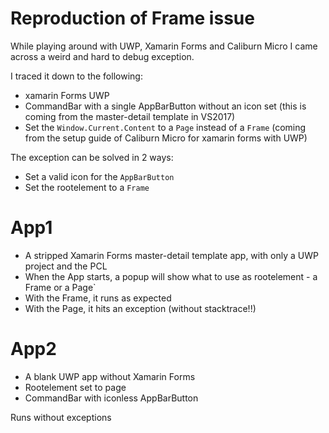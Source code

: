 # Reproduction of Frame issue

While playing around with UWP, Xamarin Forms and Caliburn Micro I came across a weird and hard to debug exception. 

I traced it down to the following:
- xamarin Forms UWP
- CommandBar with a single AppBarButton without an icon set (this is coming from the master-detail template in VS2017)
- Set the `Window.Current.Content` to a `Page` instead of a `Frame` (coming from the setup guide of Caliburn Micro for xamarin forms with UWP)

The exception can be solved in 2 ways:
- Set a valid icon for the `AppBarButton`
- Set the rootelement to a `Frame`

App1
===============

- A stripped Xamarin Forms master-detail template app, with only a UWP project and the PCL
- When the App starts, a popup will show what to use as rootelement - a Frame or a Page`
- With the Frame, it runs as expected
- With the Page, it hits an exception (without stacktrace!!)

App2
===============

- A blank UWP app without Xamarin Forms
- Rootelement set to page
- CommandBar with iconless AppBarButton

Runs without exceptions